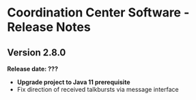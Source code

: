 # Coordination Center Software - Release Notes

## Version 2.8.0

**Release date: ???**

* **Upgrade project to Java 11 prerequisite**
* Fix direction of received talkbursts via message interface

